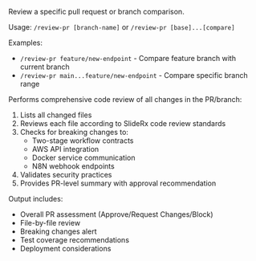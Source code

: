 Review a specific pull request or branch comparison.

Usage: `/review-pr [branch-name]` or `/review-pr [base]...[compare]`

Examples:
- `/review-pr feature/new-endpoint` - Compare feature branch with current branch
- `/review-pr main...feature/new-endpoint` - Compare specific branch range

Performs comprehensive code review of all changes in the PR/branch:
1. Lists all changed files
2. Reviews each file according to SlideRx code review standards
3. Checks for breaking changes to:
   - Two-stage workflow contracts
   - AWS API integration
   - Docker service communication
   - N8N webhook endpoints
4. Validates security practices
5. Provides PR-level summary with approval recommendation

Output includes:
- Overall PR assessment (Approve/Request Changes/Block)
- File-by-file review
- Breaking changes alert
- Test coverage recommendations
- Deployment considerations
